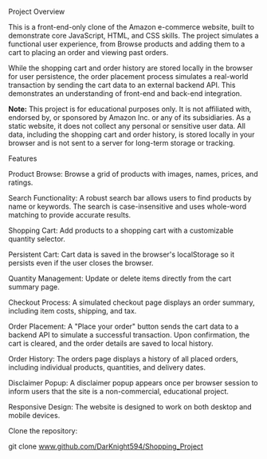Project Overview

This is a front-end-only clone of the Amazon e-commerce website, built to demonstrate core JavaScript, HTML, and CSS skills. The project simulates a functional user experience, from Browse products and adding them to a cart to placing an order and viewing past orders.

While the shopping cart and order history are stored locally in the browser for user persistence, the order placement process simulates a real-world transaction by sending the cart data to an external backend API. This demonstrates an understanding of front-end and back-end integration.

**Note:** This project is for educational purposes only. It is not affiliated with, endorsed by, or sponsored by Amazon Inc. or any of its subsidiaries. As a static website, it does not collect any personal or sensitive user data. All data, including the shopping cart and order history, is stored locally in your browser and is not sent to a server for long-term storage or tracking.

Features

Product Browse: Browse a grid of products with images, names, prices, and ratings.

Search Functionality: A robust search bar allows users to find products by name or keywords. The search is case-insensitive and uses whole-word matching to provide accurate results.

Shopping Cart: Add products to a shopping cart with a customizable quantity selector.

Persistent Cart: Cart data is saved in the browser's localStorage so it persists even if the user closes the browser.

Quantity Management: Update or delete items directly from the cart summary page.

Checkout Process: A simulated checkout page displays an order summary, including item costs, shipping, and tax.

Order Placement: A "Place your order" button sends the cart data to a backend API to simulate a successful transaction. Upon confirmation, the cart is cleared, and the order details are saved to local history.

Order History: The orders page displays a history of all placed orders, including individual products, quantities, and delivery dates.

Disclaimer Popup: A disclaimer popup appears once per browser session to inform users that the site is a non-commercial, educational project.

Responsive Design: The website is designed to work on both desktop and mobile devices.

Clone the repository:

git clone www.github.com/DarKnight594/Shopping_Project

